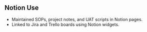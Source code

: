 ## Notion Use
- Maintained SOPs, project notes, and UAT scripts in Notion pages.
- Linked to Jira and Trello boards using Notion widgets.
